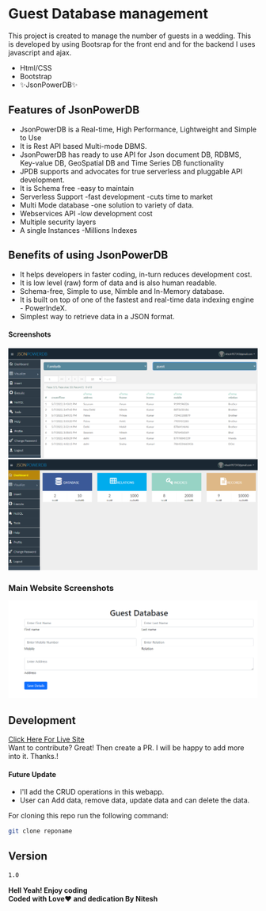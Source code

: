 # Guest Database management


This project is created to manage the number of guests in a wedding. This is developed by using Bootsrap for the front end and for the backend I uses javascript and ajax.

- Html/CSS
- Bootstrap
- ✨JsonPowerDB✨

## Features of JsonPowerDB

- JsonPowerDB is a Real-time, High Performance, Lightweight and Simple to Use
- It is Rest API based Multi-mode DBMS.
- JsonPowerDB has ready to use API for Json document DB, RDBMS, Key-value DB, GeoSpatial DB and Time Series DB functionality
- JPDB supports and advocates for true serverless and pluggable API development.
- It is Schema free -easy to maintain
- Serverless Support -fast development -cuts time to market
- Multi Mode database -one solution to variety of data.
- Webservices API -low development cost
- Multiple security layers
- A single Instances -Millions Indexes


## Benefits of using JsonPowerDB
- It helps developers in faster coding, in-turn reduces development cost.
- It is low level (raw) form of data and is also human readable.
- Schema-free, Simple to use, Nimble and In-Memory database.
- It is built on top of one of the fastest and real-time data indexing engine - PowerIndeX.
- Simplest way to retrieve data in a JSON format.
#### Screenshots
![alt text](https://github.com/techhunter2/guestdb/blob/master/01.PNG)
![alt text](https://github.com/techhunter2/guestdb/blob/master/02.PNG)
### Main Website Screenshots
![alt text](https://github.com/techhunter2/guestdb/blob/master/03.PNG)

## Development
[Click Here For Live Site](https://techhunter2.github.io/guestdb/)
<br>
Want to contribute? Great!
Then create a PR. I will be happy to add more into it. Thanks.!

#### Future Update
- I'll add the CRUD operations in this webapp.
- User can Add data, remove data, update data and can delete the data.

For cloning this repo run the following command:

```sh
git clone reponame
```


## Version

```sh
1.0
```

**Hell Yeah! Enjoy coding**<br>
**Coded with Love❤️ and dedication By Nitesh**
